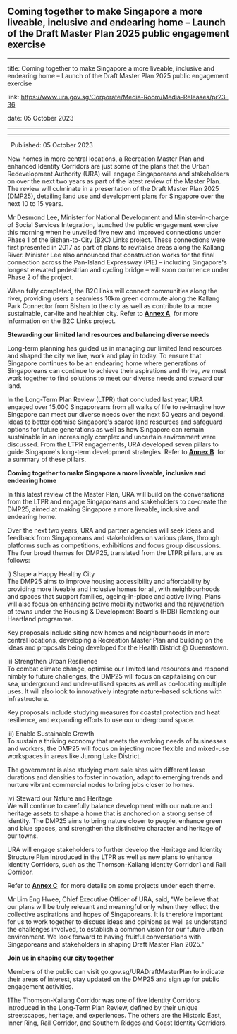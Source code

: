 ## Coming together to make Singapore a more liveable, inclusive and endearing home – Launch of the Draft Master Plan 2025 public engagement exercise
---
title: Coming together to make Singapore a more liveable, inclusive and endearing home – Launch of the Draft Master Plan 2025 public engagement exercise

link: https://www.ura.gov.sg/Corporate/Media-Room/Media-Releases/pr23-36

date: 05 October 2023

---

-------------------------------------------------------------------------------------------------------------------------------------------------

  Published: 05 October 2023

New homes in more central locations, a Recreation Master Plan and enhanced Identity Corridors are just some of the plans that the Urban Redevelopment Authority (URA) will engage Singaporeans and stakeholders on over the next two years as part of the latest review of the Master Plan. The review will culminate in a presentation of the Draft Master Plan 2025 (DMP25), detailing land use and development plans for Singapore over the next 10 to 15 years.  
  
Mr Desmond Lee, Minister for National Development and Minister-in-charge of Social Services Integration, launched the public engagement exercise this morning when he unveiled five new and improved connections under Phase 1 of the Bishan-to-City (B2C) Links project. These connections were first presented in 2017 as part of plans to revitalise areas along the Kallang River. Minister Lee also announced that construction works for the final connection across the Pan-Island Expressway (PIE) – including Singapore's longest elevated pedestrian and cycling bridge – will soon commence under Phase 2 of the project.  
  
When fully completed, the B2C links will connect communities along the river, providing users a seamless 10km green commute along the Kallang Park Connector from Bishan to the city as well as contribute to a more sustainable, car-lite and healthier city. Refer to **[Annex A](https://www.ura.gov.sg/-/media/Corporate/Media-Room/2023/Oct/pr23-36a.pdf)**  for more information on the B2C Links project.  
  
**Stewarding our limited land resources and balancing diverse needs**  
  
Long-term planning has guided us in managing our limited land resources and shaped the city we live, work and play in today. To ensure that Singapore continues to be an endearing home where generations of Singaporeans can continue to achieve their aspirations and thrive, we must work together to find solutions to meet our diverse needs and steward our land.  
  
In the Long-Term Plan Review (LTPR) that concluded last year, URA engaged over 15,000 Singaporeans from all walks of life to re-imagine how Singapore can meet our diverse needs over the next 50 years and beyond. Ideas to better optimise Singapore's scarce land resources and safeguard options for future generations as well as how Singapore can remain sustainable in an increasingly complex and uncertain environment were discussed. From the LTPR engagements, URA developed seven pillars to guide Singapore's long-term development strategies. Refer to **[Annex B](https://www.ura.gov.sg/-/media/Corporate/Media-Room/2023/Oct/pr23-36b.pdf)**  for a summary of these pillars.  
  
**Coming together to make Singapore a more liveable, inclusive and endearing home**  
  
In this latest review of the Master Plan, URA will build on the conversations from the LTPR and engage Singaporeans and stakeholders to co-create the DMP25, aimed at making Singapore a more liveable, inclusive and endearing home.  
  
Over the next two years, URA and partner agencies will seek ideas and feedback from Singaporeans and stakeholders on various plans, through platforms such as competitions, exhibitions and focus group discussions. The four broad themes for DMP25, translated from the LTPR pillars, are as follows:  
  
i) Shape a Happy Healthy City  
The DMP25 aims to improve housing accessibility and affordability by providing more liveable and inclusive homes for all, with neighbourhoods and spaces that support families, ageing-in-place and active living. Plans will also focus on enhancing active mobility networks and the rejuvenation of towns under the Housing & Development Board's (HDB) Remaking our Heartland programme.  
  
Key proposals include siting new homes and neighbourhoods in more central locations, developing a Recreation Master Plan and building on the ideas and proposals being developed for the Health District @ Queenstown.  
  
ii) Strengthen Urban Resilience  
To combat climate change, optimise our limited land resources and respond nimbly to future challenges, the DMP25 will focus on capitalising on our sea, underground and under-utilised spaces as well as co-locating multiple uses. It will also look to innovatively integrate nature-based solutions with infrastructure.  
  
Key proposals include studying measures for coastal protection and heat resilience, and expanding efforts to use our underground space.  
  
iii) Enable Sustainable Growth  
To sustain a thriving economy that meets the evolving needs of businesses and workers, the DMP25 will focus on injecting more flexible and mixed-use workspaces in areas like Jurong Lake District.  
  
The government is also studying more sale sites with different lease durations and densities to foster innovation, adapt to emerging trends and nurture vibrant commercial nodes to bring jobs closer to homes.  
  
iv) Steward our Nature and Heritage  
We will continue to carefully balance development with our nature and heritage assets to shape a home that is anchored on a strong sense of identity. The DMP25 aims to bring nature closer to people, enhance green and blue spaces, and strengthen the distinctive character and heritage of our towns.  
  
URA will engage stakeholders to further develop the Heritage and Identity Structure Plan introduced in the LTPR as well as new plans to enhance Identity Corridors, such as the Thomson-Kallang Identity Corridor1 and Rail Corridor.  
  
Refer to **[Annex C](https://www.ura.gov.sg/-/media/Corporate/Media-Room/2023/Oct/pr23-36c.pdf)**  for more details on some projects under each theme.  
  
Mr Lim Eng Hwee, Chief Executive Officer of URA, said, "We believe that our plans will be truly relevant and meaningful only when they reflect the collective aspirations and hopes of Singaporeans. It is therefore important for us to work together to discuss ideas and opinions as well as understand the challenges involved, to establish a common vision for our future urban environment. We look forward to having fruitful conversations with Singaporeans and stakeholders in shaping Draft Master Plan 2025."  
  
**Join us in shaping our city together**  
  
Members of the public can visit go.gov.sg/URADraftMasterPlan to indicate their areas of interest, stay updated on the DMP25 and sign up for public engagement activities.



1The Thomson-Kallang Corridor was one of five Identity Corridors introduced in the Long-Term Plan Review, defined by their unique streetscapes, heritage, and experiences. The others are the Historic East, Inner Ring, Rail Corridor, and Southern Ridges and Coast Identity Corridors.